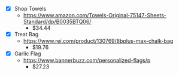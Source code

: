- [x] Shop Towels
  - https://www.amazon.com/Towels-Original-75147-Sheets-Standard/dp/B0035BTQ06/
    - $34.44
- [x] Treat Bag
  - https://www.rei.com/product/130769/8bplus-max-chalk-bag
    - $19.76
- [x] Garlic Flag
  - https://www.bannerbuzz.com/personalized-flags/p
    - $27.23

